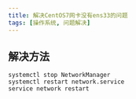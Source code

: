 ```yaml
---
title: 解决CentOS7网卡没有ens33的问题
tags: [操作系统, 问题解决]
---
```


## 解决方法

```shell
systemctl stop NetworkManager
systemctl restart network.service
service network restart
```
